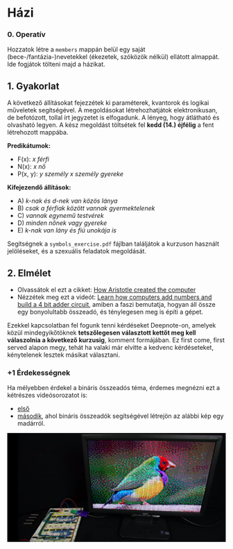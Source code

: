 # Házi

### 0. Operatív

Hozzatok létre a `members` mappán belül egy saját (bece-/fantázia-)nevetekkel (ékezetek, szóközök nélkül) ellátott almappát. Ide fogjátok tölteni majd a házikat.


## 1. Gyakorlat

A következő állításokat fejezzétek ki paraméterek, kvantorok és logikai műveletek segítségével. A megoldásokat létrehozhatjátok elektronikusan, de befotózott, tollal írt jegyzetet is elfogadunk. A lényeg, hogy átlátható és olvasható legyen. A kész megoldást töltsétek fel **kedd (14.) éjfélig** a fent létrehozott mappába.

**Predikátumok:**
- F(x): *x férfi*
- N(x): *x nő*
- P(x, y): *y személy x személy gyereke*

**Kifejezendő állítások:**
- A) *k-nak és d-nek van közös lánya*
- B) *csak a férfiak között vannak gyermektelenek*
- C) *vannak egynemű testvérek*
- D) *minden nőnek vagy gyereke*
- E) *k-nak van lány és fiú unokája is*

 Segítségnek a ```symbols_exercise.pdf``` fájlban találjátok a kurzuson használt jelöléseket, és a szexuális feladatok megoldását.


## 2. Elmélet

- Olvassátok el ezt a cikket: [How Aristotle created the computer](https://www.theatlantic.com/technology/archive/2017/03/aristotle-computer/518697/)
- Nézzétek meg ezt a videót: [Learn how computers add numbers and build a 4 bit adder circuit](https://www.youtube.com/watch?v=wvJc9CZcvBc&feature=share&fbclid=IwAR1hnwQuJA0fN8JhTg2CDeI-2woN3xIBzKuXtIzeVdVHzfE46cfc05H3XDM), amiben a faszi bemutatja, hogyan áll össze egy bonyolultabb összeadó, és ténylegesen meg is építi a gépet.

Ezekkel kapcsolatban fel fogunk tenni kérdéseket Deepnote-on, amelyek közül mindegyikőtöknek **tetszőlegesen választott kettőt meg kell válaszolnia a következő kurzusig**, komment formájában. Ez first come, first served alapon megy, tehát ha valaki már elvitte a kedvenc kérdéseteket, kénytelenek lesztek másikat választani.


### +1 Érdekességnek

Ha mélyebben érdekel a bináris összeadós téma, érdemes megnézni ezt a kétrészes videósorozatot is:
- [első](https://www.youtube.com/watch?time_continue=738&v=l7rce6IQDWs&feature=emb_logo&fbclid=IwAR2gdCGpGMqVgul2H6PUMcpmJGR3Zq-3zvka-qWTwoFcoEgR56IKRoNjQIA)
- [második](https://www.youtube.com/watch?v=uqY3FMuMuRo&feature=youtu.be&fbclid=IwAR3I1DtZ5T_X8mFlfBGPiF_UAgGnrNGYDqjw9GmJWc1e8wug5rU8Ag8tpyA),
ahol bináris összeadók segítségével létrejön az alábbi kép egy madárról.

![bird.png](bird.png)
